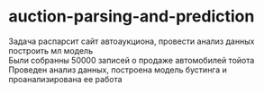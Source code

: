 # auction-parsing-and-prediction
Задача распарсит сайт автоаукциона, провести анализ данных построить мл модель  
Были собранны 50000 записей о продаже автомобилей тойота  
Проведен анализ данных, построена модель бустинга и проанализирована ее работа
